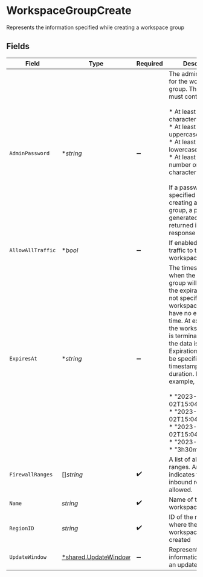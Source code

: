 # WorkspaceGroupCreate

Represents the information specified while creating a workspace group


## Fields

| Field                                                                                                                                                                                                                                                                                                                                                                                                                          | Type                                                                                                                                                                                                                                                                                                                                                                                                                           | Required                                                                                                                                                                                                                                                                                                                                                                                                                       | Description                                                                                                                                                                                                                                                                                                                                                                                                                    | Example                                                                                                                                                                                                                                                                                                                                                                                                                        |
| ------------------------------------------------------------------------------------------------------------------------------------------------------------------------------------------------------------------------------------------------------------------------------------------------------------------------------------------------------------------------------------------------------------------------------ | ------------------------------------------------------------------------------------------------------------------------------------------------------------------------------------------------------------------------------------------------------------------------------------------------------------------------------------------------------------------------------------------------------------------------------ | ------------------------------------------------------------------------------------------------------------------------------------------------------------------------------------------------------------------------------------------------------------------------------------------------------------------------------------------------------------------------------------------------------------------------------ | ------------------------------------------------------------------------------------------------------------------------------------------------------------------------------------------------------------------------------------------------------------------------------------------------------------------------------------------------------------------------------------------------------------------------------ | ------------------------------------------------------------------------------------------------------------------------------------------------------------------------------------------------------------------------------------------------------------------------------------------------------------------------------------------------------------------------------------------------------------------------------ |
| `AdminPassword`                                                                                                                                                                                                                                                                                                                                                                                                                | **string*                                                                                                                                                                                                                                                                                                                                                                                                                      | :heavy_minus_sign:                                                                                                                                                                                                                                                                                                                                                                                                             | The admin password for the workspace group. The password must contain:<br/><br/>  * At least 8 characters<br/>  * At least one uppercase character<br/>  * At least one lowercase character<br/>  * At least one number or special character<br/><br/>If a password is not specified while creating a workspace group, a password is generated and returned in the response object.<br/>                                       |                                                                                                                                                                                                                                                                                                                                                                                                                                |
| `AllowAllTraffic`                                                                                                                                                                                                                                                                                                                                                                                                              | **bool*                                                                                                                                                                                                                                                                                                                                                                                                                        | :heavy_minus_sign:                                                                                                                                                                                                                                                                                                                                                                                                             | If enabled, allows all traffic to the workspace group.                                                                                                                                                                                                                                                                                                                                                                         |                                                                                                                                                                                                                                                                                                                                                                                                                                |
| `ExpiresAt`                                                                                                                                                                                                                                                                                                                                                                                                                    | **string*                                                                                                                                                                                                                                                                                                                                                                                                                      | :heavy_minus_sign:                                                                                                                                                                                                                                                                                                                                                                                                             | The timestamp of when the workspace group will expire. If the expiration time is not specified, the workspace group will have no expiration time. At expiration, the workspace group is terminated and all the data is lost. Expiration time can be specified as a timestamp or duration. For example,<br/><br/>  * "2023-09-02T15:04:05Z07:00"<br/>  * "2023-09-02T15:04:05-0700"<br/>  * "2023-09-02T15:04:05"<br/>  * "2023-09-02"<br/>  * "3h30m"<br/> |                                                                                                                                                                                                                                                                                                                                                                                                                                |
| `FirewallRanges`                                                                                                                                                                                                                                                                                                                                                                                                               | []*string*                                                                                                                                                                                                                                                                                                                                                                                                                     | :heavy_check_mark:                                                                                                                                                                                                                                                                                                                                                                                                             | A list of allowed CIDR ranges. An empty list indicates that no inbound requests are allowed.<br/>                                                                                                                                                                                                                                                                                                                              | [<br/>"192.168.0.1/32",<br/>"192.168.0.81/12"<br/>]                                                                                                                                                                                                                                                                                                                                                                            |
| `Name`                                                                                                                                                                                                                                                                                                                                                                                                                         | *string*                                                                                                                                                                                                                                                                                                                                                                                                                       | :heavy_check_mark:                                                                                                                                                                                                                                                                                                                                                                                                             | Name of the workspace group                                                                                                                                                                                                                                                                                                                                                                                                    | demo-workspace-group                                                                                                                                                                                                                                                                                                                                                                                                           |
| `RegionID`                                                                                                                                                                                                                                                                                                                                                                                                                     | *string*                                                                                                                                                                                                                                                                                                                                                                                                                       | :heavy_check_mark:                                                                                                                                                                                                                                                                                                                                                                                                             | ID of the region where the new workspace group is created                                                                                                                                                                                                                                                                                                                                                                      | 7e7ffd27-0000-1000-9000-e72828a81ac7                                                                                                                                                                                                                                                                                                                                                                                           |
| `UpdateWindow`                                                                                                                                                                                                                                                                                                                                                                                                                 | [*shared.UpdateWindow](../../../pkg/models/shared/updatewindow.md)                                                                                                                                                                                                                                                                                                                                                             | :heavy_minus_sign:                                                                                                                                                                                                                                                                                                                                                                                                             | Represents information related to an update window                                                                                                                                                                                                                                                                                                                                                                             |                                                                                                                                                                                                                                                                                                                                                                                                                                |